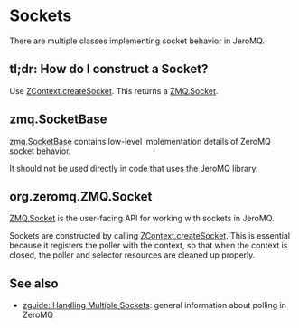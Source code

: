 # Sockets

There are multiple classes implementing socket behavior in JeroMQ.

## tl;dr: How do I construct a Socket?

Use [ZContext.createSocket][create-socket]. This returns a
[ZMQ.Socket][zmq-socket].

## zmq.SocketBase

[zmq.SocketBase][socket-base] contains low-level implementation details of
ZeroMQ socket behavior.

It should not be used directly in code that uses the JeroMQ library.

## org.zeromq.ZMQ.Socket

[ZMQ.Socket][zmq-socket] is the user-facing API for working with sockets in
JeroMQ.

Sockets are constructed by calling [ZContext.createSocket][create-socket]. This
is essential because it registers the poller with the context, so that when the
context is closed, the poller and selector resources are cleaned up properly.

## See also

* [zguide: Handling Multiple Sockets][zguide-polling]: general
  information about polling in ZeroMQ


[create-socket]: http://static.javadoc.io/org.zeromq/jeromq/0.4.3/org/zeromq/ZContext.html#createSocket(int)
[zmq-socket]: http://static.javadoc.io/org.zeromq/jeromq/0.4.3/org/zeromq/ZMQ.Socket.html
[socket-base]: http://static.javadoc.io/org.zeromq/jeromq/0.4.3/zmq/SocketBase.html
[zguide-polling]: http://zguide.zeromq.org/page:all#Handling-Multiple-Sockets

